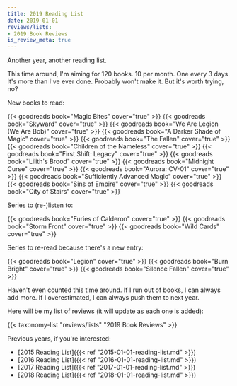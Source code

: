 ```yaml
---
title: 2019 Reading List
date: 2019-01-01
reviews/lists:
- 2019 Book Reviews
is_review_meta: true
---
```

Another year, another reading list.

This time around, I'm aiming for 120 books. 10 per month. One every 3 days. It's more than I've ever done. Probably won't make it. But it's worth trying, no?

<!--more-->

New books to read:

{{< goodreads book="Magic Bites" cover="true" >}}
{{< goodreads book="Skyward" cover="true" >}}
{{< goodreads book="We Are Legion (We Are Bob)" cover="true" >}}
{{< goodreads book="A Darker Shade of Magic" cover="true" >}}
{{< goodreads book="The Fallen" cover="true" >}}
{{< goodreads book="Children of the Nameless" cover="true" >}}
{{< goodreads book="First Shift: Legacy" cover="true" >}}
{{< goodreads book="Lilith's Brood" cover="true" >}}
{{< goodreads book="Midnight Curse" cover="true" >}}
{{< goodreads book="Aurora: CV-01" cover="true" >}}
{{< goodreads book="Sufficiently Advanced Magic" cover="true" >}}
{{< goodreads book="Sins of Empire" cover="true" >}}
{{< goodreads book="City of Stairs" cover="true" >}}

Series to (re-)listen to:

{{< goodreads book="Furies of Calderon" cover="true" >}}
{{< goodreads book="Storm Front" cover="true" >}}
{{< goodreads book="Wild Cards" cover="true" >}}

Series to re-read because there's a new entry:

{{< goodreads book="Legion" cover="true" >}}
{{< goodreads book="Burn Bright" cover="true" >}}
{{< goodreads book="Silence Fallen" cover="true" >}}

Haven't even counted this time around. If I run out of books, I can always add more. If I overestimated, I can always push them to next year.

Here will be my list of reviews (it will update as each one is added):

{{< taxonomy-list "reviews/lists" "2019 Book Reviews" >}}

Previous years, if you're interested:

- [2015 Reading List]({{< ref "2015-01-01-reading-list.md" >}})
- [2016 Reading List]({{< ref "2016-01-01-reading-list.md" >}})
- [2017 Reading List]({{< ref "2017-01-01-reading-list.md" >}})
- [2018 Reading List]({{< ref "2018-01-01-reading-list.md" >}})
